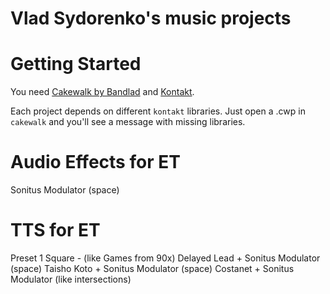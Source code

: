 # Vlad Sydorenko's music projects

# Getting Started
You need [Cakewalk by Bandlad](https://cakewalk.bandlab.com/) and [Kontakt](https://www.native-instruments.com/en/products/komplete/samplers/kontakt-5/).

Each project depends on different `kontakt` libraries.
Just open a .cwp in `cakewalk` and you'll see a message with missing libraries.


# Audio Effects for ET
Sonitus Modulator (space)

# TTS for ET
Preset 1
Square - (like Games from 90x)
Delayed Lead + Sonitus Modulator (space)
Taisho Koto + Sonitus Modulator (space)
Costanet + Sonitus Modulator (like intersections)